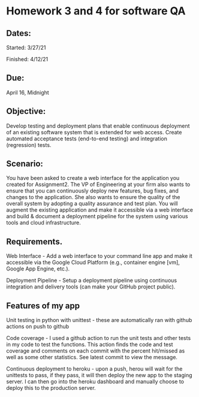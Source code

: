 # Homework 3 and 4 for software QA

## Dates:
Started: 3/27/21

Finished: 4/12/21

## Due: 
April 16, Midnight

## Objective:
Develop testing and deployment plans that enable continuous deployment of an existing
software system that is extended for web access. Create automated acceptance tests (end-to-end
testing) and integration (regression) tests.

## Scenario:
You have been asked to create a web interface for the application you created for Assignment2. The VP of Engineering at your firm also wants to ensure that you can continuously deploy
new features, bug fixes, and changes to the application. She also wants to ensure the quality of
the overall system by adopting a quality assurance and test plan.
You will augment the existing application and make it accessible via a web interface and build
& document a deployment pipeline for the system using various tools and cloud infrastructure.

## Requirements.
Web Interface - Add a web interface to your command line app and make it accessible via the
Google Cloud Platform (e.g., container engine [vm], Google App Engine, etc.).

Deployment Pipeline - Setup a deployment pipeline using continuous integration and delivery
tools (can make your GitHub project public).

## Features of my app
Unit testing in python with unittest - these are automatically ran with github actions on push to github

Code coverage - I used a github action to run the unit tests and other tests in my code to test the functions. This action finds the code and test coverage and comments on each commit with the percent hit/missed as well as some other statistics. See latest commit to view the message.

Continuous deployment to heroku - upon a push, herou will wait for the unittests to pass, if they pass, it will then deploy the new app to the staging server. I can then go into the heroku dashboard and manually choose to deploy this to the production server.
